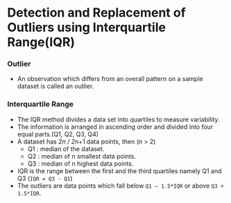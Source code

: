 # Detection and Replacement of Outliers using Interquartile Range(IQR)
### Outlier
- An observation which differs from an overall pattern on a sample dataset is called an outlier.
### Interquartile Range
- The IQR method divides a data set into quartiles to measure variability.
- The information is arranged in ascending order and divided into four equal parts.(Q1, Q2, Q3, Q4) 
- A dataset has 2*n / 2*n+1 data points, then (n > 2)
    - Q1 : median of the dataset.
    - Q2 : median of n smallest data points.
    - Q3 : median of n highest data points.
- IQR is the range between the first and the third quartiles namely Q1 and Q3 (`IQR = Q3 - Q1`)
- The outliers are data points which fall below `Q1 – 1.5*IQR` or above `Q3 + 1.5*IQR`.
